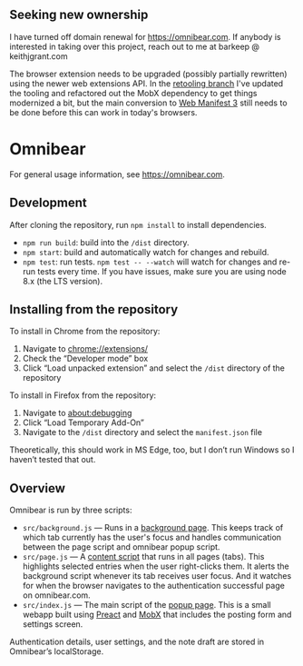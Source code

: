 ## Seeking new ownership

I have turned off domain renewal for https://omnibear.com. If anybody is interested in taking over this project, reach out to me at barkeep @ keithjgrant.com

The browser extension needs to be upgraded (possibly partially rewritten) using the newer web extensions API. In the [retooling branch](https://github.com/keithjgrant/omnibear/tree/retooling) I've updated the tooling and refactored out the MobX dependency to get things modernized a bit, but the main conversion to [Web Manifest 3](https://github.com/keithjgrant/omnibear/issues/107) still needs to be done before this can work in today's browsers.

# Omnibear

For general usage information, see https://omnibear.com.

## Development

After cloning the repository, run `npm install` to install dependencies.

- `npm run build`: build into the `/dist` directory.
- `npm start`: build and automatically watch for changes and rebuild.
- `npm test`: run tests. `npm test -- --watch` will watch for changes and re-run tests every time. If you have issues, make sure you are using node 8.x (the LTS version).

## Installing from the repository

To install in Chrome from the repository:

1.  Navigate to [chrome://extensions/](chrome://extensions/)
2.  Check the “Developer mode” box
3.  Click “Load unpacked extension” and select the `/dist` directory of the repository

To install in Firefox from the repository:

1.  Navigate to [about:debugging](about:debugging)
2.  Click “Load Temporary Add-On”
3.  Navigate to the `/dist` directory and select the `manifest.json` file

Theoretically, this should work in MS Edge, too, but I don’t run Windows so I haven’t tested that out.

## Overview

Omnibear is run by three scripts:

- `src/background.js` — Runs in a [background page](https://developer.mozilla.org/en-US/Add-ons/WebExtensions/Anatomy_of_a_WebExtension#Background_scripts). This keeps track of which tab currently has the user's focus and handles communication between the page script and omnibear popup script.
- `src/page.js` — A [content script](https://developer.mozilla.org/en-US/Add-ons/WebExtensions/Anatomy_of_a_WebExtension#Content_scripts) that runs in all pages (tabs). This highlights selected entries when the user right-clicks them. It alerts the background script whenever its tab receives user focus. And it watches for when the browser navigates to the authentication successful page on omnibear.com.
- `src/index.js` — The main script of the [popup page](https://developer.mozilla.org/en-US/Add-ons/WebExtensions/Anatomy_of_a_WebExtension#Sidebars_popups_options_pages). This is a small webapp built using [Preact](https://preactjs.com/) and [MobX](https://mobx.js.org/) that includes the posting form and settings screen.

Authentication details, user settings, and the note draft are stored in Omnibear’s localStorage.
